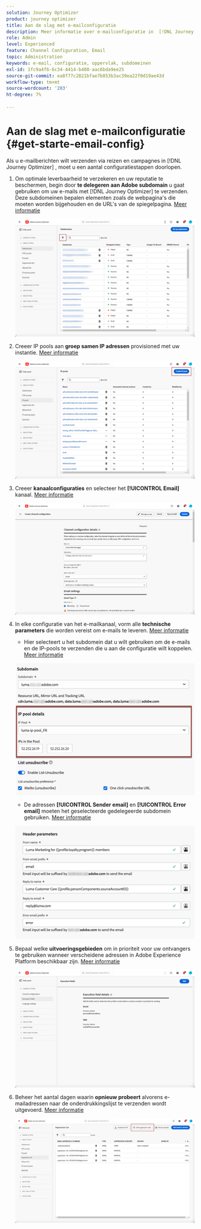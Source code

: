```yaml
---
solution: Journey Optimizer
product: journey optimizer
title: Aan de slag met e-mailconfiguratie
description: Meer informatie over e-mailconfiguratie in  [!DNL Journey Optimizer]
role: Admin
level: Experienced
feature: Channel Configuration, Email
topic: Administration
keywords: e-mail, configuratie, oppervlak, subdomeinen
exl-id: 1fc9a4f6-6c34-4414-b400-aac6bda9ee25
source-git-commit: ea8f77c2821bfae7b853b3ac39ea22f0d19ae43d
workflow-type: tm+mt
source-wordcount: '203'
ht-degree: 7%

---
```


# Aan de slag met e-mailconfiguratie {#get-starte-email-config}

Als u e-mailberichten wilt verzenden via reizen en campagnes in [!DNL Journey Optimizer] , moet u een aantal configuratiestappen doorlopen.

1. Om optimale leverbaarheid te verzekeren en uw reputatie te beschermen, begin door **te delegeren aan Adobe subdomain** u gaat gebruiken om uw e-mails met [!DNL Journey Optimizer] te verzenden. Deze subdomeinen bepalen elementen zoals de webpagina&#39;s die moeten worden bijgehouden en de URL&#39;s van de spiegelpagina. [Meer informatie](../configuration/about-subdomain-delegation.md)

   ![](../configuration/assets/subdomain-list.png)

1. Creeer IP pools aan **groep samen IP adressen** provisioned met uw instantie. [Meer informatie](../configuration/ip-pools.md)

   ![](../configuration/assets/ip-pool-create.png)

1. Creeer **kanaalconfiguraties** en selecteer het **[!UICONTROL Email]** kanaal. [Meer informatie](../configuration/channel-surfaces.md)


   ![](../configuration/assets/preset-general.png)

1. In elke configuratie van het e-mailkanaal, vorm alle **technische parameters** die worden vereist om e-mails te leveren. [Meer informatie](email-settings.md)

   * Hier selecteert u het subdomein dat u wilt gebruiken om de e-mails en de IP-pools te verzenden die u aan de configuratie wilt koppelen. [Meer informatie](email-settings.md#subdomains-and-ip-pools)

   ![](assets/surface-subdomain-ip-pool.png)

   * De adressen **[!UICONTROL Sender email]** en **[!UICONTROL Error email]** moeten het geselecteerde gedelegeerde subdomein gebruiken. [Meer informatie](email-settings.md#email-header)

   ![](assets/preset-header.png)

1. Bepaal welke **uitvoeringsgebieden** om in prioriteit voor uw ontvangers te gebruiken wanneer verscheidene adressen in Adobe Experience Platform beschikbaar zijn. [Meer informatie](../configuration/primary-email-addresses.md)

   ![](../configuration/assets/primary-address-execution-fields.png)

1. Beheer het aantal dagen waarin **opnieuw probeert** alvorens e-mailadressen naar de onderdrukkingslijst te verzenden wordt uitgevoerd. [Meer informatie](../configuration/manage-suppression-list.md)

   ![](../configuration/assets/suppression-list-edit-retries.png)
